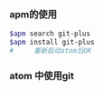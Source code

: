 
### apm的使用
```bash
$apm search git-plus
$apm install git-plus
#     重新启动atom后OK
```


### atom 中使用git
